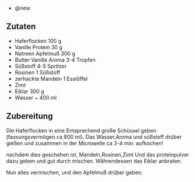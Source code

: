 - @new

## Zutaten
- Haferflocken 100 g
- Vanille Protein 30 g
- Natreen Apfelmuß 300 g
- Butter Vanille Aroma 3-4 Tropfen
- Süßstoff 4-5 Spritzer
- Rosinen 1 Süßstoff
- zerhackte Mandeln 1 Esslöffel
- Zimt
- Eiklar 300 g
- Wasser ~ 400 ml

## Zubereitung
Die Haferflocken in eine Entsprechend große Schüssel geben (fassungsvermögen ca 800 ml). Das Wasser,Aroma und süßstoff drüber gießen und zusammen in der Microwelle ca 3-4 min. aufkochen!

nachdem dies geschehen ist, Mandeln,Rosinen,Zimt Und das proteinpulver dazu geben und gut durch mischen. Währendessen das Eiklar anbraten.

Nun alles vermischen, und den Apfelmuß drüber geben.
